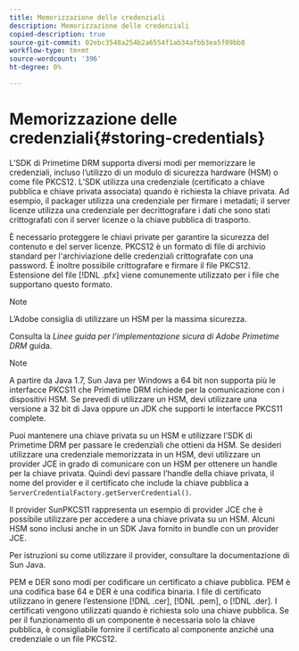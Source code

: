 ```yaml
---
title: Memorizzazione delle credenziali
description: Memorizzazione delle credenziali
copied-description: true
source-git-commit: 02ebc3548a254b2a6554f1ab34afbb3ea5f09bb8
workflow-type: tm+mt
source-wordcount: '396'
ht-degree: 0%

---
```


# Memorizzazione delle credenziali{#storing-credentials}

L’SDK di Primetime DRM supporta diversi modi per memorizzare le credenziali, incluso l’utilizzo di un modulo di sicurezza hardware (HSM) o come file PKCS12. L’SDK utilizza una credenziale (certificato a chiave pubblica e chiave privata associata) quando è richiesta la chiave privata. Ad esempio, il packager utilizza una credenziale per firmare i metadati; il server licenze utilizza una credenziale per decrittografare i dati che sono stati crittografati con il server licenze o la chiave pubblica di trasporto.

È necessario proteggere le chiavi private per garantire la sicurezza del contenuto e del server licenze. PKCS12 è un formato di file di archivio standard per l&#39;archiviazione delle credenziali crittografate con una password. È inoltre possibile crittografare e firmare il file PKCS12. Estensione del file [!DNL .pfx] viene comunemente utilizzato per i file che supportano questo formato.

>[!NOTE]
>
>L’Adobe consiglia di utilizzare un HSM per la massima sicurezza.
>
>Consulta la *Linee guida per l’implementazione sicura di Adobe Primetime DRM* guida.

>[!NOTE]
>
>A partire da Java 1.7, Sun Java per Windows a 64 bit non supporta più le interfacce PKCS11 che Primetime DRM richiede per la comunicazione con i dispositivi HSM. Se prevedi di utilizzare un HSM, devi utilizzare una versione a 32 bit di Java oppure un JDK che supporti le interfacce PKCS11 complete.

Puoi mantenere una chiave privata su un HSM e utilizzare l’SDK di Primetime DRM per passare le credenziali che ottieni da HSM. Se desideri utilizzare una credenziale memorizzata in un HSM, devi utilizzare un provider JCE in grado di comunicare con un HSM per ottenere un handle per la chiave privata. Quindi devi passare l’handle della chiave privata, il nome del provider e il certificato che include la chiave pubblica a `ServerCredentialFactory.getServerCredential()`.

Il provider SunPKCS11 rappresenta un esempio di provider JCE che è possibile utilizzare per accedere a una chiave privata su un HSM. Alcuni HSM sono inclusi anche in un SDK Java fornito in bundle con un provider JCE.

Per istruzioni su come utilizzare il provider, consultare la documentazione di Sun Java.

PEM e DER sono modi per codificare un certificato a chiave pubblica. PEM è una codifica base 64 e DER è una codifica binaria. I file di certificato utilizzano in genere l’estensione [!DNL .cer], [!DNL .pem], o [!DNL .der]. I certificati vengono utilizzati quando è richiesta solo una chiave pubblica. Se per il funzionamento di un componente è necessaria solo la chiave pubblica, è consigliabile fornire il certificato al componente anziché una credenziale o un file PKCS12.

